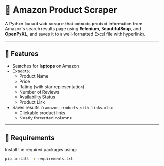 # 🛒 Amazon Product Scraper

A Python-based web scraper that extracts product information from Amazon's search results page using **Selenium**, **BeautifulSoup**, and **OpenPyXL**, and saves it to a well-formatted Excel file with hyperlinks.

---

## 📌 Features

- Searches for **laptops** on Amazon
- Extracts:
  - Product Name
  - Price
  - Rating (with star representation)
  - Number of Reviews
  - Availability Status
  - Product Link
- Saves results in `amazon_products_with_links.xlsx`
  - Clickable product links
  - Neatly formatted columns

---

## 🔧 Requirements

Install the required packages using:

```bash
pip install -r requirements.txt

